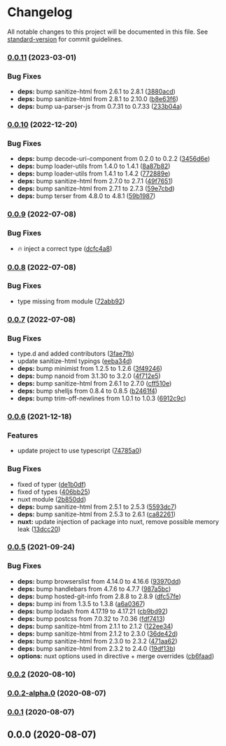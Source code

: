 # Changelog

All notable changes to this project will be documented in this file. See [standard-version](https://github.com/conventional-changelog/standard-version) for commit guidelines.

### [0.0.11](https://github.com/chantouchsek/v-sanitize/compare/v0.0.10...v0.0.11) (2023-03-01)


### Bug Fixes

* **deps:** bump sanitize-html from 2.6.1 to 2.8.1 ([3880acd](https://github.com/chantouchsek/v-sanitize/commit/3880acd0768bf899923f52ca0725d9bb89267fb4))
* **deps:** bump sanitize-html from 2.8.1 to 2.10.0 ([b8e63f6](https://github.com/chantouchsek/v-sanitize/commit/b8e63f6a8cd93d3d254e68bfca1b3a992146b4da))
* **deps:** bump ua-parser-js from 0.7.31 to 0.7.33 ([233b04a](https://github.com/chantouchsek/v-sanitize/commit/233b04a311bfefd3158c58d1db33069f725de8d4))

### [0.0.10](https://github.com/chantouchsek/v-sanitize/compare/v0.0.9...v0.0.10) (2022-12-20)


### Bug Fixes

* **deps:** bump decode-uri-component from 0.2.0 to 0.2.2 ([3456d6e](https://github.com/chantouchsek/v-sanitize/commit/3456d6e61472bc48c57a502550934942b17cc7f4))
* **deps:** bump loader-utils from 1.4.0 to 1.4.1 ([8a87b82](https://github.com/chantouchsek/v-sanitize/commit/8a87b820011f669878865ee8d9012c9162c44604))
* **deps:** bump loader-utils from 1.4.1 to 1.4.2 ([772889e](https://github.com/chantouchsek/v-sanitize/commit/772889e8f2cd97a7fb95894a3081b89f2bd372a9))
* **deps:** bump sanitize-html from 2.7.0 to 2.7.1 ([49f7651](https://github.com/chantouchsek/v-sanitize/commit/49f765149916382bad68dca202874e73453e0b52))
* **deps:** bump sanitize-html from 2.7.1 to 2.7.3 ([59e7cbd](https://github.com/chantouchsek/v-sanitize/commit/59e7cbd135a7d720153e83f33ab67755cb976c55))
* **deps:** bump terser from 4.8.0 to 4.8.1 ([59b1987](https://github.com/chantouchsek/v-sanitize/commit/59b198718c0a2eb1cad948e9f6c88223b62fe3ae))

### [0.0.9](https://github.com/chantouchsek/v-sanitize/compare/v0.0.8...v0.0.9) (2022-07-08)


### Bug Fixes

* :fire: inject a correct type ([dcfc4a8](https://github.com/chantouchsek/v-sanitize/commit/dcfc4a807bd2da364f2a7ba15ed34a746c43a391))

### [0.0.8](https://github.com/chantouchsek/v-sanitize/compare/v0.0.7...v0.0.8) (2022-07-08)


### Bug Fixes

* type missing from module ([72abb92](https://github.com/chantouchsek/v-sanitize/commit/72abb92370e1d006b17d605b8b0b90c9cea35dc1))

### [0.0.7](https://github.com/chantouchsek/v-sanitize/compare/v0.0.6...v0.0.7) (2022-07-08)


### Bug Fixes

* type.d and added contributors ([3fae7fb](https://github.com/chantouchsek/v-sanitize/commit/3fae7fba26102ab040c649415157e3fa891fbef0))
* update sanitize-html typings ([eeba34d](https://github.com/chantouchsek/v-sanitize/commit/eeba34d46d19b8a0594fe2e1ccd4ed6012f8b8c7))
* **deps:** bump minimist from 1.2.5 to 1.2.6 ([3f49246](https://github.com/chantouchsek/v-sanitize/commit/3f49246d007e135a9bf19bf263b8d117da557f3a))
* **deps:** bump nanoid from 3.1.30 to 3.2.0 ([4f712e5](https://github.com/chantouchsek/v-sanitize/commit/4f712e5648bb1cdaa9f861e8409180af4f210c4e))
* **deps:** bump sanitize-html from 2.6.1 to 2.7.0 ([cff510e](https://github.com/chantouchsek/v-sanitize/commit/cff510e7c5365e2806fee84d683706056da338c2))
* **deps:** bump shelljs from 0.8.4 to 0.8.5 ([b2461f4](https://github.com/chantouchsek/v-sanitize/commit/b2461f4168c8cb1520e356c686f163324b6a63c6))
* **deps:** bump trim-off-newlines from 1.0.1 to 1.0.3 ([6912c9c](https://github.com/chantouchsek/v-sanitize/commit/6912c9c72e096c054e56d1c32fb3842a743bd4c4))

### [0.0.6](https://github.com/chantouchsek/v-sanitize/compare/v0.0.5...v0.0.6) (2021-12-18)


### Features

* update project to use typescript ([74785a0](https://github.com/chantouchsek/v-sanitize/commit/74785a0b235b8f750cfe0f6f03338a040518a26a))


### Bug Fixes

* fixed of typer ([de1b0df](https://github.com/chantouchsek/v-sanitize/commit/de1b0dfffd1184b020a88e5a496356623197520c))
* fixed of types ([406bb25](https://github.com/chantouchsek/v-sanitize/commit/406bb25687948aa29efe86f3fc8ea4ea96d7cb38))
* nuxt module ([2b850dd](https://github.com/chantouchsek/v-sanitize/commit/2b850dd00fbee730e6edf28ca9ecee854e91e9e5))
* **deps:** bump sanitize-html from 2.5.1 to 2.5.3 ([5593dc7](https://github.com/chantouchsek/v-sanitize/commit/5593dc72d643d40618602d0cfaaef5eb05f1e9d9))
* **deps:** bump sanitize-html from 2.5.3 to 2.6.1 ([ca82261](https://github.com/chantouchsek/v-sanitize/commit/ca8226161b9de7ef8f673de84fff195f480bc68a))
* **nuxt:** update injection of package into nuxt, remove possible memory leak ([13dcc20](https://github.com/chantouchsek/v-sanitize/commit/13dcc2027299d1dd1e1e84ca59112ba881951867))

### [0.0.5](https://github.com/chantouchsek/v-sanitize/compare/v0.0.6...v0.0.5) (2021-09-24)

### Bug Fixes

* **deps:** bump browserslist from 4.14.0 to 4.16.6 ([93970dd](https://github.com/chantouchsek/v-sanitize/commit/93970ddc068c928ddb16aed1ce51f97a5d5e5473))
* **deps:** bump handlebars from 4.7.6 to 4.7.7 ([987a5bc](https://github.com/chantouchsek/v-sanitize/commit/987a5bca4c2b7d0c16c62290fcc60cdd2f51fc25))
* **deps:** bump hosted-git-info from 2.8.8 to 2.8.9 ([dfc57fe](https://github.com/chantouchsek/v-sanitize/commit/dfc57fe7a1afdc7de1532e0aa14f376999c8dd2d))
* **deps:** bump ini from 1.3.5 to 1.3.8 ([a6a0367](https://github.com/chantouchsek/v-sanitize/commit/a6a0367609853beadc9e972b845734eb87c6019e))
* **deps:** bump lodash from 4.17.19 to 4.17.21 ([cb9bd92](https://github.com/chantouchsek/v-sanitize/commit/cb9bd9284518eed952fafa807a55bccc486b4fbc))
* **deps:** bump postcss from 7.0.32 to 7.0.36 ([fdf7413](https://github.com/chantouchsek/v-sanitize/commit/fdf7413c04290a97c43773064653d4fdc917a4c0))
* **deps:** bump sanitize-html from 2.1.1 to 2.1.2 ([122ee34](https://github.com/chantouchsek/v-sanitize/commit/122ee34725cfad8ffc9567697554b0ab4211fb43))
* **deps:** bump sanitize-html from 2.1.2 to 2.3.0 ([36de42d](https://github.com/chantouchsek/v-sanitize/commit/36de42d73c3b1e9869adfe1abe93c92347966e1c))
* **deps:** bump sanitize-html from 2.3.0 to 2.3.2 ([471aa62](https://github.com/chantouchsek/v-sanitize/commit/471aa6284312915ff48de0ba0d57bb8dcaf32233))
* **deps:** bump sanitize-html from 2.3.2 to 2.4.0 ([19df13b](https://github.com/chantouchsek/v-sanitize/commit/19df13b117aa2c9757fec17041902f3bcd22331f))
* **options:** nuxt options used in directive + merge overrides ([cb6faad](https://github.com/chantouchsek/v-sanitize/commit/cb6faad404a9e47cbf4f65b595448b9f4e67d1dc))

### [0.0.2](https://github.com/Chantouch/v-sanitize/compare/v0.1.0...v0.0.2) (2020-08-10)

### [0.0.2-alpha.0](https://github.com/Chantouch/v-sanitize/compare/v0.0.1...v0.0.2-alpha.0) (2020-08-07)

### [0.0.1](https://github.com/Chantouch/v-sanitize/compare/v0.0.0...v0.0.1) (2020-08-07)

## 0.0.0 (2020-08-07)
